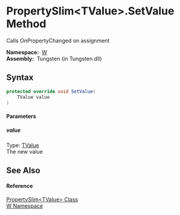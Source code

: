 PropertySlim&lt;TValue>.SetValue Method
=======================================
   
Calls OnPropertyChanged on assignment


  **Namespace:**  [W][1]  
  **Assembly:**  Tungsten (in Tungsten.dll)

Syntax
------

```csharp
protected override void SetValue(
	TValue value
)
```

#### Parameters

##### *value*
Type: [TValue][2]  
The new value


See Also
--------

#### Reference
[PropertySlim&lt;TValue> Class][2]  
[W Namespace][1]  

[1]: ../README.md
[2]: README.md